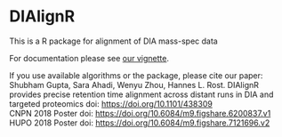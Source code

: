# DIAlignR
This is a R package for alignment of DIA mass-spec data

For documentation please see [our vignette](http://htmlpreview.github.io/?https://github.com/Roestlab/DIAlignR/blob/master/vignettes/DIAlignR-vignette.html).

If you use available algorithms or the package, please cite our paper:
Shubham Gupta, Sara Ahadi, Wenyu Zhou, Hannes L. Rost. DIAlignR provides precise retention time alignment across distant runs in DIA and targeted proteomics
doi: https://doi.org/10.1101/438309    
CNPN 2018 Poster doi: https://doi.org/10.6084/m9.figshare.6200837.v1     
HUPO 2018 Poster doi: https://doi.org/10.6084/m9.figshare.7121696.v2     

